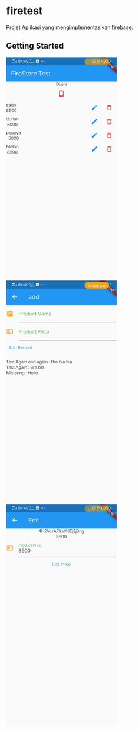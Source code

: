 # firetest

Projet Aplikasi yang mengimplementasikan firebase.

## Getting Started
<p>
<img src="https://github.com/abuduchoy/firetest/blob/main/sreenshoot/Screenshot_20210519_044920.jpg" width="300" height="600">
<img src="https://github.com/abuduchoy/firetest/blob/main/sreenshoot/Screenshot_20210519_044926.jpg" width="300" height="600">
<img src="https://github.com/abuduchoy/firetest/blob/main/sreenshoot/Screenshot_20210519_044931.jpg" width="300" height="600">
</p>
